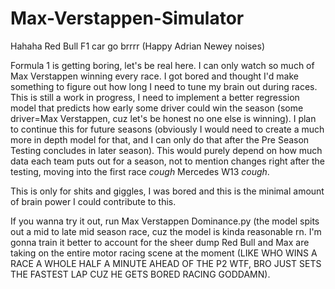 # Max-Verstappen-Simulator
Hahaha Red Bull F1 car go brrrr (Happy Adrian Newey noises)




Formula 1 is getting boring, let's be real here. I can only watch so much of Max Verstappen winning every race.
I got bored and thought I'd make something to figure out how long I need to tune my brain out during races. This is still a work in progress, I need to implement a better regression model that predicts how early some driver could win the season (some driver=Max Verstappen, cuz let's be honest no one else is winning). I plan to continue this for future seasons (obviously I would need to create a much more in depth model for that, and I can only do that after the Pre Season Testing concludes in later season). This would purely depend on how much data each team puts out for a season, not to mention changes right after the testing, moving into the first race *cough* Mercedes W13 *cough*.

This is only for shits and giggles, I was bored and this is the minimal amount of brain power I could contribute to this.


If you wanna try it out, run Max Verstappen Dominance.py (the model spits out a mid to late mid season race, cuz the model is kinda reasonable rn. I'm gonna train it better to account for the sheer dump Red Bull and Max are taking on the entire motor racing scene at the moment (LIKE WHO WINS A RACE A WHOLE HALF A MINUTE AHEAD OF THE P2 WTF, BRO JUST SETS THE FASTEST LAP CUZ HE GETS BORED RACING GODDAMN).
